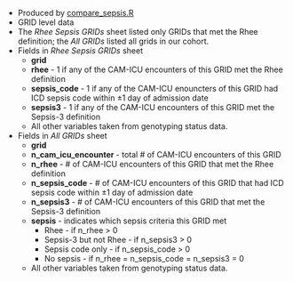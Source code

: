 * Produced by [compare_sepsis.R](https://github.com/meerkatR/BioVU/blob/master/compare_sepsis.R)
* GRID level data
* The _Rhee Sepsis GRIDs_ sheet listed only GRIDs that met the Rhee definition; the _All GRIDs_ listed all grids in our cohort.
* Fields in _Rhee Sepsis GRIDs_ sheet
  * __grid__
  * __rhee__ - 1 if any of the CAM-ICU encounters of this GRID met the Rhee definition
  * __sepsis_code__ - 1 if any of the CAM-ICU enouncters of this GRID had ICD sepsis code within ±1 day of admission date
  * __sepsis3__ - 1 if any of the CAM-ICU encounters of this GRID met the Sepsis-3 definition 
  * All other variables taken from genotyping status data.
* Fields in _All GRIDs_ sheet
  * __grid__
  * __n_cam_icu_encounter__ - total # of CAM-ICU encounters of this GRID
  * __n_rhee__ - # of CAM-ICU encounters of this GRID that met the Rhee definition
  * __n_sepsis_code__ - # of CAM-ICU encounters of this GRID that had ICD sepsis code within ±1 day of admission date
  * __n_sepsis3__ - # of CAM-ICU encounters of this GRID that met the Sepsis-3 definition 
  * __sepsis__ - indicates which sepsis criteria this GRID met 
    * Rhee - if n_rhee > 0
    * Sepsis-3 but not Rhee - if n_sepsis3 > 0
    * Sepsis code only - if n_sepsis_code > 0
    * No sepsis - if n_rhee = n_sepsis_code = n_sepsis3 = 0
  * All other variables taken from genotyping status data.
  
  
